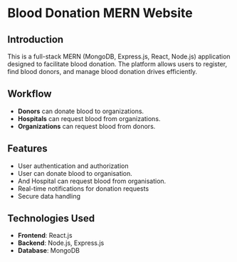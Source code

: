 # Blood Donation MERN Website

## Introduction
This is a full-stack MERN (MongoDB, Express.js, React, Node.js) application designed to facilitate blood donation. The platform allows users to register, find blood donors, and manage blood donation drives efficiently.

## Workflow
- **Donors** can donate blood to organizations.
- **Hospitals** can request blood from organizations.
- **Organizations** can request blood from donors.

## Features
- User authentication and authorization
- User can donate blood to organisation.
- And Hospital can request blood from organisation.
- Real-time notifications for donation requests
- Secure data handling

## Technologies Used
- **Frontend**: React.js
- **Backend**: Node.js, Express.js
- **Database**: MongoDB
